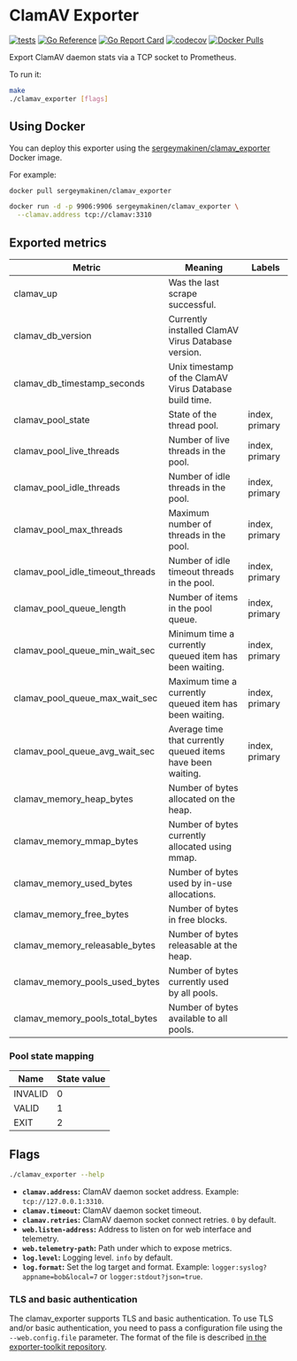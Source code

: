 # ClamAV Exporter

[![tests](https://github.com/sergeymakinen/clamav_exporter/workflows/tests/badge.svg)](https://github.com/sergeymakinen/clamav_exporter/actions?query=workflow%3Atests)
[![Go Reference](https://pkg.go.dev/badge/github.com/sergeymakinen/clamav_exporter.svg)](https://pkg.go.dev/github.com/sergeymakinen/clamav_exporter/v2)
[![Go Report Card](https://goreportcard.com/badge/github.com/sergeymakinen/clamav_exporter/v2)](https://goreportcard.com/report/github.com/sergeymakinen/clamav_exporter/v2)
[![codecov](https://codecov.io/gh/sergeymakinen/clamav_exporter/branch/main/graph/badge.svg)](https://codecov.io/gh/sergeymakinen/clamav_exporter)
[![Docker Pulls](https://img.shields.io/docker/pulls/sergeymakinen/clamav_exporter)](https://hub.docker.com/r/sergeymakinen/clamav_exporter)

Export ClamAV daemon stats via a TCP socket to Prometheus.

To run it:

```bash
make
./clamav_exporter [flags]
```

## Using Docker

You can deploy this exporter using the [sergeymakinen/clamav_exporter](https://hub.docker.com/r/sergeymakinen/clamav_exporter) Docker image.

For example:

```bash
docker pull sergeymakinen/clamav_exporter

docker run -d -p 9906:9906 sergeymakinen/clamav_exporter \
  --clamav.address tcp://clamav:3310
```

## Exported metrics

| Metric | Meaning | Labels
| --- | --- | ---
| clamav_up | Was the last scrape successful. |
| clamav_db_version | Currently installed ClamAV Virus Database version. |
| clamav_db_timestamp_seconds | Unix timestamp of the ClamAV Virus Database build time. |
| clamav_pool_state | State of the thread pool. | index, primary
| clamav_pool_live_threads | Number of live threads in the pool. | index, primary
| clamav_pool_idle_threads | Number of idle threads in the pool. | index, primary
| clamav_pool_max_threads | Maximum number of threads in the pool. | index, primary
| clamav_pool_idle_timeout_threads | Number of idle timeout threads in the pool. | index, primary
| clamav_pool_queue_length | Number of items in the pool queue. | index, primary
| clamav_pool_queue_min_wait_sec | Minimum time a currently queued item has been waiting. | index, primary
| clamav_pool_queue_max_wait_sec | Maximum time a currently queued item has been waiting. | index, primary
| clamav_pool_queue_avg_wait_sec | Average time that currently queued items have been waiting. | index, primary
| clamav_memory_heap_bytes | Number of bytes allocated on the heap. |
| clamav_memory_mmap_bytes | Number of bytes currently allocated using mmap. |
| clamav_memory_used_bytes | Number of bytes used by in-use allocations. |
| clamav_memory_free_bytes | Number of bytes in free blocks. |
| clamav_memory_releasable_bytes | Number of bytes releasable at the heap. |
| clamav_memory_pools_used_bytes | Number of bytes currently used by all pools. |
| clamav_memory_pools_total_bytes | Number of bytes available to all pools. |

### Pool state mapping

| Name | State value
| --- | ---
| INVALID | 0
| VALID | 1
| EXIT | 2

## Flags

```bash
./clamav_exporter --help
```

* __`clamav.address`:__ ClamAV daemon socket address. Example: `tcp://127.0.0.1:3310`.
* __`clamav.timeout`:__ ClamAV daemon socket timeout.
* __`clamav.retries`:__ ClamAV daemon socket connect retries. `0` by default.
* __`web.listen-address`:__ Address to listen on for web interface and telemetry.
* __`web.telemetry-path`:__ Path under which to expose metrics.
* __`log.level`:__ Logging level. `info` by default.
* __`log.format`:__ Set the log target and format. Example: `logger:syslog?appname=bob&local=7`
  or `logger:stdout?json=true`.

### TLS and basic authentication

The clamav_exporter supports TLS and basic authentication.
To use TLS and/or basic authentication, you need to pass a configuration file
using the `--web.config.file` parameter. The format of the file is described
[in the exporter-toolkit repository](https://github.com/prometheus/exporter-toolkit/blob/master/docs/web-configuration.md).
